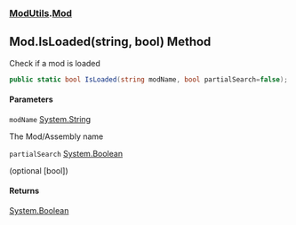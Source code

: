 ### [ModUtils](ModUtils.md 'ModUtils').[Mod](ModUtils.Mod.md 'ModUtils.Mod')

## Mod.IsLoaded(string, bool) Method

Check if a mod is loaded

```csharp
public static bool IsLoaded(string modName, bool partialSearch=false);
```
#### Parameters

<a name='ModUtils.Mod.IsLoaded(string,bool).modName'></a>

`modName` [System.String](https://docs.microsoft.com/en-us/dotnet/api/System.String 'System.String')

The Mod/Assembly name

<a name='ModUtils.Mod.IsLoaded(string,bool).partialSearch'></a>

`partialSearch` [System.Boolean](https://docs.microsoft.com/en-us/dotnet/api/System.Boolean 'System.Boolean')

(optional [bool])

#### Returns
[System.Boolean](https://docs.microsoft.com/en-us/dotnet/api/System.Boolean 'System.Boolean')